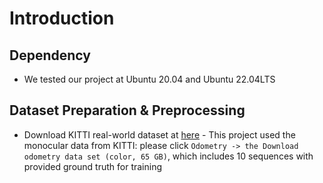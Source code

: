 # Introduction
## Dependency
- We tested our project at Ubuntu 20.04 and Ubuntu 22.04LTS
## Dataset Preparation & Preprocessing
- Download KITTI real-world dataset at [here](https://www.cvlibs.net/datasets/kitti/)
      - This project used the monocular data from KITTI: please click `Odometry -> the Download odometry data set (color, 65 GB)`, which includes 10 sequences with provided ground truth for training


